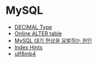 MySQL
========================

- [DECIMAL Type](./decimal-data-type.md)
- [Online ALTER table](./online-alter-table.md)
- [MySQL 대기 현상을 유발하는 원인](./pending.md)
- [Index Hints](./index-hints.md)
- [utf8mb4](./utf8mb4.md)

